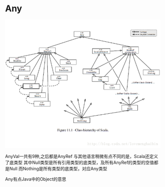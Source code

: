 # Any

![any](assets/any.png)

AnyVal一共有9种,之后都是AnyRef 
与其他语言稍微有点不同的是，Scala还定义了底类型 
其中Null类型是所有引用类型的底类型，及所有AnyRef的类型的空值都是Null 
而Nothing是所有类型的底类型，对应Any类型

Any有点Java中的Object的意思
